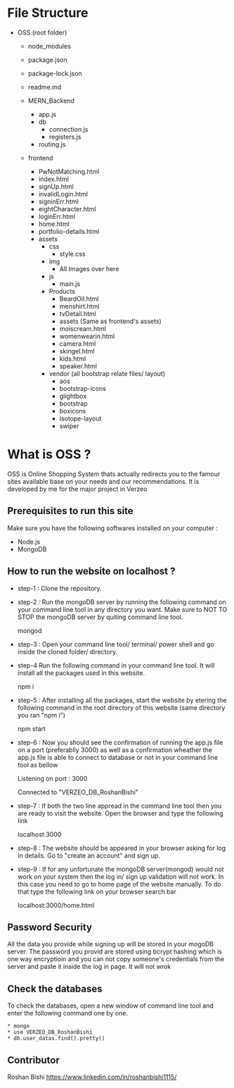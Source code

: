 # File Structure

* OSS (root folder)	
  * node_modules		
  * package.json		
  * package-lock.json	
  * readme.md
  * MERN_Backend	
    * app.js
    * db
      * connection.js	
      * registers.js
    * routing.js
   
  * frontend
    * PwNotMatching.html	
    * index.html		
    * signUp.html		
    * invalidLogin.html	
    * signinErr.html
    * eightCharacter.html	
    * loginErr.html
    * home.html		
    * portfolio-details.html
    * assets	
      * css	
          * style.css
      * img	
          * All Images over here
      * js	
          * main.js
      * Products
          * BeardOil.html		
          * menshirt.html		
          * tvDetail.html
          * assets (Same as frontend's assets)			
          * moiscream.html		
          * womenwearin.html
          * camera.html		
          * skingel.html
          * kids.html		
          * speaker.html
      * vendor (all bootstrap relate files/ layout)
          * aos		
          * bootstrap-icons	
          * glightbox	
          * bootstrap	
          * boxicons	
          * isotope-layout	
          * swiper













# What is OSS ?
OSS is Online Shopping System thats actually redirects you to the famour sites available base on your needs and our recommendations. It is developed by me for the major project in Verzeo

## Prerequisites to run this site
Make sure you have the following softwares installed on your computer : 
* Node.js
* MongoDB

## How to run the website on localhost ?
* step-1 : Clone the repository.
* step-2 : Run the mongoDB server by running the following command on your command line tool in any directory you want. Make sure to NOT TO STOP the mongoDB server by quiting command line tool.

    mongod

* step-3 : Open your command line tool/ terminal/ power shell and go inside the cloned folder/ directory.
* step-4 Run the following command in your command line tool. It will install all the packages used in this website.

    npm i

* step-5 : After installing all the packages, start the website by etering the following command in the root directory of this website (same directory you ran "npm i")

    npm start

* step-6 : Now you should see the confirmation of running the app.js file on a port (preferablly 3000) as well as a confirmation wheather the app.js file is able to connect to database or not in your command line tool as bellow

    Listening on port : 3000
    
    Connected to "VERZEO_DB_RoshanBishi"

* step-7 : If both the two line appread in the command line tool then you are ready to visit the website. Open the browser and type the following link

    localhost:3000

* step-8 : The website should be appeared in your browser asking for log in details. Go to "create an account" and sign up.

* step-9 : If for any unfortunate the mongoDB server(mongod) would not work on your system then the log in/ sign up validation will not work. In this case you need to go to home page of the website manually. To do that type the following link on your browser search bar

    localhost:3000/home.html

## Password Security
All the data you provide while signing up will be stored in your mogoDB server.
The password you provid are stored using bcrypt hashing which is one way encryptioin and you can not copy someone's credentials from the server and paste it inside the log in page. It will not wrok

## Check the databases
To check the databases, open a new window of command line tool and enter the following command one by one.

    * mongo
    * use VERZEO_DB_RoshanBishi
    * db.user_datas.find().pretty()

## Contributor
Roshan Bishi    https://www.linkedin.com/in/roshanbishi1115/
